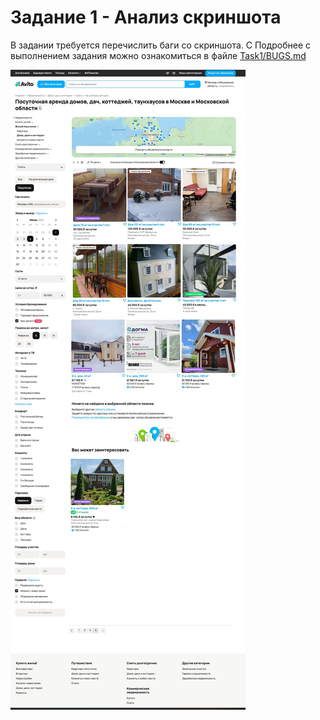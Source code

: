 

# Задание 1 - Анализ скриншота
В задании требуется перечислить баги со скриншота. С
Подробнее с выполнением задания можно ознакомиться в файле [Task1/BUGS.md](Task1/BUGS.md)

![Avito Search Results](avito_screenshot_task_one.jpg)
